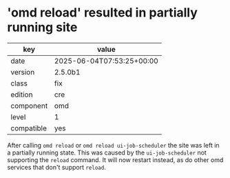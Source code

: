 [//]: # (werk v2)
# 'omd reload' resulted in partially running site

key        | value
---------- | ---
date       | 2025-06-04T07:53:25+00:00
version    | 2.5.0b1
class      | fix
edition    | cre
component  | omd
level      | 1
compatible | yes

After calling `omd reload` or `omd reload ui-job-scheduler` the site was left in a partially running state.
This was caused by the `ui-job-scheduler` not supporting the `reload` command.
It will now restart instead, as do other omd services that don't support `reload`.
